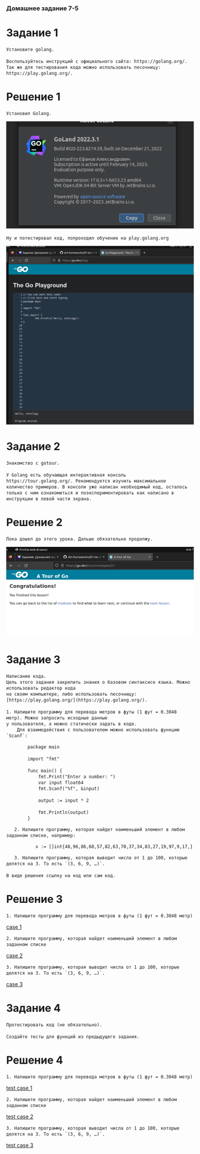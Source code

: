 ### Домашнее задание 7-5

# Задание 1
    Установите golang.

    Воспользуйтесь инструкций с официального сайта: https://golang.org/.
    Так же для тестирования кода можно использовать песочницу: https://play.golang.org/.

# Решение 1
    Установил Golang.
![goLangVersion.png](goLangVersion.png)
    
    Ну и потестировал код, попроходил обучение на play.golang.org
![testGoLang.png](testGoLang.png)

# Задание 2
    Знакомство с gotour.
    
    У Golang есть обучающая интерактивная консоль https://tour.golang.org/. Рекомендуется изучить максимальное количество примеров. В консоли уже написан необходимый код, осталось только с ним ознакомиться и поэкспериментировать как написано в инструкции в левой части экрана.

# Решение 2
    Пока дошел до этого урока. Дальше обязательно продолжу.
![tryGoLang.png](tryGoLang.png)

# Задание 3
    Написание кода. 
    Цель этого задания закрепить знания о базовом синтаксисе языка. Можно использовать редактор кода 
    на своем компьютере, либо использовать песочницу: [https://play.golang.org/](https://play.golang.org/).
    
    1. Напишите программу для перевода метров в футы (1 фут = 0.3048 метр). Можно запросить исходные данные 
    у пользователя, а можно статически задать в коде.
        Для взаимодействия с пользователем можно использовать функцию `Scanf`:
```
        package main
        
        import "fmt"
        
        func main() {
            fmt.Print("Enter a number: ")
            var input float64
            fmt.Scanf("%f", &input)
        
            output := input * 2
        
            fmt.Println(output)    
        }
```
     
       2. Напишите программу, которая найдет наименьший элемент в любом заданном списке, например:
```
           x := []int{48,96,86,68,57,82,63,70,37,34,83,27,19,97,9,17,}
```
       3. Напишите программу, которая выводит числа от 1 до 100, которые делятся на 3. То есть `(3, 6, 9, …)`.
    
    В виде решения ссылку на код или сам код. 

# Решение 3
    1. Напишите программу для перевода метров в футы (1 фут = 0.3048 метр)
[case 1](go_project_1/main.go)

    2. Напишите программу, которая найдет наименьший элемент в любом заданном списке
[case 2](go_project_2/main.go)

    3. Напишите программу, которая выводит числа от 1 до 100, которые делятся на 3. То есть `(3, 6, 9, …)`.
[case 3](go_project_3/main.go)

# Задание 4
    Протестировать код (не обязательно).
    
    Создайте тесты для функций из предыдущего задания.

# Решение 4
    1. Напишите программу для перевода метров в футы (1 фут = 0.3048 метр)
[test case 1](go_project_1%2Fmain_test.go)

    2. Напишите программу, которая найдет наименьший элемент в любом заданном списке
[test case 2](go_project_2%2Fmain_test.go)

    3. Напишите программу, которая выводит числа от 1 до 100, которые делятся на 3. То есть `(3, 6, 9, …)`.
[test case 3](go_project_3%2Fmain_test.go)